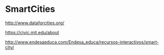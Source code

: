 # SmartCities
http://www.dataforcities.org/

https://civic.mit.edu/about

http://www.endesaeduca.com/Endesa_educa/recursos-interactivos/smart-city/
